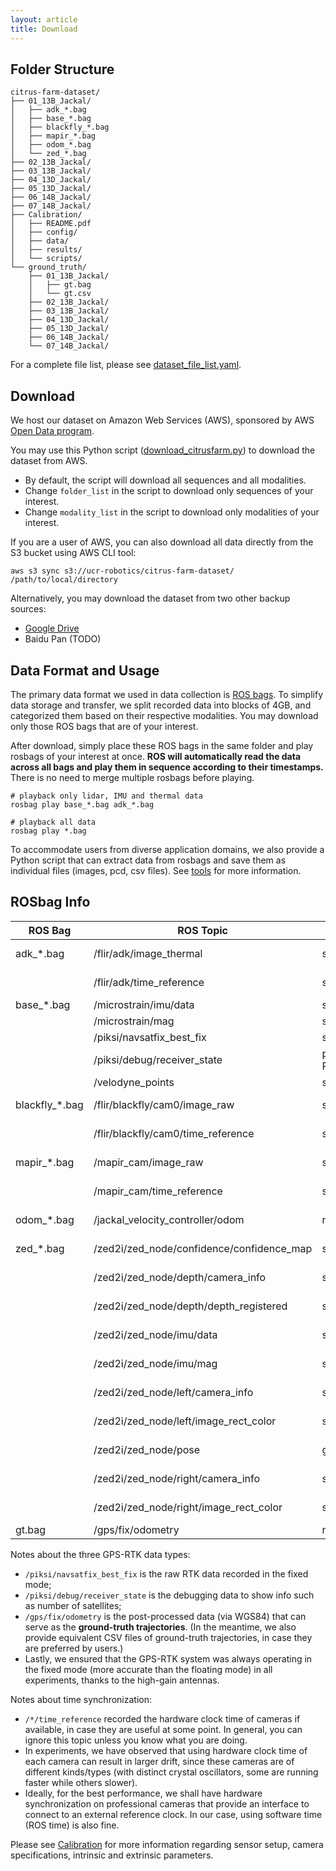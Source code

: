 ```yaml
---
layout: article
title: Download
---
```


## Folder Structure
```
citrus-farm-dataset/
├── 01_13B_Jackal/
│   ├── adk_*.bag
│   ├── base_*.bag
│   ├── blackfly_*.bag
│   ├── mapir_*.bag
│   ├── odom_*.bag
│   └── zed_*.bag
├── 02_13B_Jackal/
├── 03_13B_Jackal/
├── 04_13D_Jackal/
├── 05_13D_Jackal/
├── 06_14B_Jackal/
├── 07_14B_Jackal/
├── Calibration/
│   ├── README.pdf
│   ├── config/
│   ├── data/
│   ├── results/
│   └── scripts/
└── ground_truth/
    ├── 01_13B_Jackal/
    │   ├── gt.bag
    │   └── gt.csv
    ├── 02_13B_Jackal/
    ├── 03_13B_Jackal/
    ├── 04_13D_Jackal/
    ├── 05_13D_Jackal/
    ├── 06_14B_Jackal/
    └── 07_14B_Jackal/
```

For a complete file list, please see [dataset_file_list.yaml](https://raw.githubusercontent.com/UCR-Robotics/Citrus-Farm-Dataset/main/dataset_file_list.yaml).

## Download
We host our dataset on Amazon Web Services (AWS), sponsored by AWS [Open Data program](https://aws.amazon.com/opendata/open-data-sponsorship-program/).

You may use this Python script ([download_citrusfarm.py](https://raw.githubusercontent.com/UCR-Robotics/Citrus-Farm-Dataset/main/scripts/download_citrusfarm.py)) to download the dataset from AWS.
- By default, the script will download all sequences and all modalities.
- Change `folder_list` in the script to download only sequences of your interest.
- Change `modality_list` in the script to download only modalities of your interest.

If you are a user of AWS, you can also download all data directly from the S3 bucket using AWS CLI tool:
```
aws s3 sync s3://ucr-robotics/citrus-farm-dataset/ /path/to/local/directory
```

Alternatively, you may download the dataset from two other backup sources:
- [Google Drive](https://drive.google.com/drive/folders/12h5CAagVVtz1Od9bK_O6hDMyG8Xh_DLG?usp=sharing)
- Baidu Pan (TODO)

## Data Format and Usage
The primary data format we used in data collection is [ROS bags](http://wiki.ros.org/rosbag).
To simplify data storage and transfer, we split recorded data into blocks of 4GB, and categorized them based on their respective modalities.
You may download only those ROS bags that are of your interest. 

After download, simply place these ROS bags in the same folder and play rosbags of your interest at once.
**ROS will automatically read the data across all bags and play them in sequence according to their timestamps.**
There is no need to merge multiple rosbags before playing.
```
# playback only lidar, IMU and thermal data
rosbag play base_*.bag adk_*.bag

# playback all data
rosbag play *.bag
```

To accommodate users from diverse application domains, we also provide a Python script that can extract data from rosbags and save them as individual files (images, pcd, csv files). See [tools](tools.html) for more information.

## ROSbag Info

| ROS Bag        | ROS Topic                                 | Msg Type                                | Sensor         |
|----------------|-------------------------------------------|-----------------------------------------|----------------|
| adk_*.bag      | /flir/adk/image_thermal                   | sensor_msgs/Image                       | Thermal Camera |
|                | /flir/adk/time_reference                  | sensor_msgs/TimeReference               | Thermal Camera |  
| base_*.bag     | /microstrain/imu/data                     | sensor_msgs/Imu                         | IMU            |
|                | /microstrain/mag                          | sensor_msgs/MagneticField               | IMU            |
|                | /piksi/navsatfix_best_fix                 | sensor_msgs/NavSatFix                   | GPS-RTK        |
|                | /piksi/debug/receiver_state               | piksi_rtk_msgs/<br>ReceiverState_V2_4_1 | GPS-RTK        |
|                | /velodyne_points                          | sensor_msgs/PointCloud2                 | LiDAR          |
| blackfly_*.bag | /flir/blackfly/cam0/image_raw             | sensor_msgs/Image                       | Mono Camera    |
|                | /flir/blackfly/cam0/time_reference        | sensor_msgs/TimeReference               | Mono Camera    |
| mapir_*.bag    | /mapir_cam/image_raw                      | sensor_msgs/Image                       | R-G-NIR Camera |
|                | /mapir_cam/time_reference                 | sensor_msgs/TimeReference               | R-G-NIR Camera |
| odom_*.bag     | /jackal_velocity_controller/odom          | nav_msgs/Odometry                       | Wheel Odometry |
| zed_*.bag      | /zed2i/zed_node/confidence/confidence_map | sensor_msgs/Image                       | Zed camera     |
|                | /zed2i/zed_node/depth/camera_info         | sensor_msgs/CameraInfo                  | Zed camera     |
|                | /zed2i/zed_node/depth/depth_registered    | sensor_msgs/Image                       | Zed camera     |
|                | /zed2i/zed_node/imu/data                  | sensor_msgs/Imu                         | Zed camera     |
|                | /zed2i/zed_node/imu/mag                   | sensor_msgs/MagneticField               | Zed camera     |
|                | /zed2i/zed_node/left/camera_info          | sensor_msgs/CameraInfo                  | Zed camera     |
|                | /zed2i/zed_node/left/image_rect_color     | sensor_msgs/Image                       | Zed camera     |
|                | /zed2i/zed_node/pose                      | geometry_msgs/PoseStamped               | Zed camera     |
|                | /zed2i/zed_node/right/camera_info         | sensor_msgs/CameraInfo                  | Zed camera     |
|                | /zed2i/zed_node/right/image_rect_color    | sensor_msgs/Image                       | Zed camera     |
| gt.bag         | /gps/fix/odometry                         | nav_msgs/Odometry                       | GPS-RTK        |

Notes about the three GPS-RTK data types:
- `/piksi/navsatfix_best_fix` is the raw RTK data recorded in the fixed mode;
- `/piksi/debug/receiver_state` is the debugging data to show info such as number of satellites;
- `/gps/fix/odometry` is the post-processed data (via WGS84) that can serve as the **ground-truth trajectories**. (In the meantime, we also provide equivalent CSV files of ground-truth trajectories, in case they are preferred by users.)
- Lastly, we ensured that the GPS-RTK system was always operating in the fixed mode (more accurate than the floating mode) in all experiments, thanks to the high-gain antennas.

Notes about time synchronization:
- `/*/time_reference` recorded the hardware clock time of cameras if available, in case they are useful at some point. In general, you can ignore this topic unless you know what you are doing. 
- In experiments, we have observed that using hardware clock time of each camera can result in larger drift, since these cameras are of different kinds/types (with distinct crystal oscillators, some are running faster while others slower).
- Ideally, for the best performance, we shall have hardware synchronization on professional cameras that provide an interface to connect to an external reference clock. In our case, using software time (ROS time) is also fine.

Please see [Calibration](calibration.html) for more information regarding sensor setup, camera specifications, intrinsic and extrinsic parameters.
